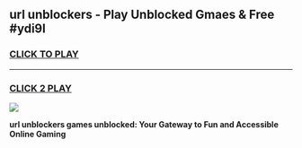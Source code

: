 
## url unblockers - Play Unblocked Gmaes & Free #ydi9l
<h3>
<a href="https://premium.freeplayer.one?title=url_unblockers&ref=03M">CLICK TO PLAY</a></h3>
<hr>

<h3>
<a href="https://premium.freeplayer.one?title=url_unblockers&ref=03M">CLICK 2 PLAY</a>
  
</h3>

<a href="https://premium.freeplayer.one?title=url_unblockers&ref=03M"><img src="https://clearcache.store/games.png"></a>


**url unblockers games unblocked: Your Gateway to Fun and Accessible Online Gaming**

